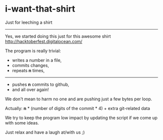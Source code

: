 i-want-that-shirt
=================

Just for leeching a shirt
____
Yes, we started doing this just for this awesome shirt
http://hacktoberfest.digitalocean.com/


The program is really trivial:

+ writes a number in a file, 
+ commits changes,
+ repeats __n__ times, 
____
  
+ pushes __n__ commits to github,
+ and all over again!

We don't mean to harm no one and are pushing just a few bytes per loop.

Actually: __n__ * (number of digits of the commit * 4) + extra git-related data


We try to keep the program low impact by updating the script if we come up with some ideas.

Just relax and have a laugh at/with us ;)
